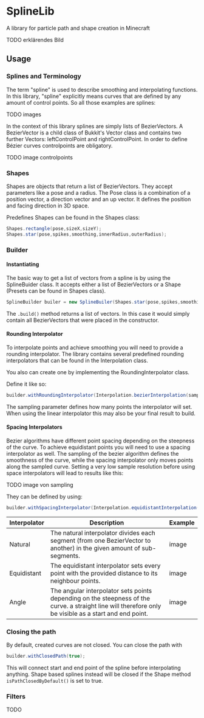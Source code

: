 # SplineLib

A library for particle path and shape creation in Minecraft

TODO erklärendes Bild

## Usage

### Splines and Terminology

The term "spline" is used to describe smoothing and interpolating functions. In this library, "spline" explicitly means
curves that are defined by any amount of control points. So all those examples are splines:

TODO images

In the context of this library splines are simply lists of BezierVectors. A BezierVector is a child class of Bukkit's
Vector class and contains two further Vectors: leftControlPoint and rightControlPoint. In order to define Bézier curves
controlpoints are obligatory.

TODO image controlpoints

### Shapes

Shapes are objects that return a list of BezierVectors. They accept parameters like a pose and a radius. The Pose class
is a combination of a position vector, a direction vector and an up vector. It defines the position and facing direction
in 3D space.

Predefines Shapes can be found in the Shapes class:

```java
Shapes.rectangle(pose,sizeX,sizeY);
Shapes.star(pose,spikes,smoothing,innerRadius,outerRadius);
```

### Builder

#### Instantiating

The basic way to get a list of vectors from a spline is by using the SplineBuider class. It accepts either a list of
BezierVectors or a Shape (Presets can be found in Shapes class).

```java
SplineBuilder builer = new SplineBuiler(Shapes.star(pose,spikes,smoothing,innerRadius,outerRadius));
```

The `.build()` method returns a list of vectors. In this case it would simply contain all BezierVectors that were placed
in the constructor.

#### Rounding Interpolator

To interpolate points and achieve smoothing you will need to provide a rounding interpolator. The library contains
several predefined rounding interpolators that can be found in the Interpolation class.

You also can create one by implementing the RoundingInterpolator class.

Define it like so:

```java
builder.withRoundingInterpolator(Interpolation.bezierInterpolation(sampling));
```

The sampling parameter defines how many points the interpolator will set. When using the linear interpolator this may
also be your final result to build.

#### Spacing Interpolators

Bezier algorithms have different point spacing depending on the steepness of the curve. To
achieve equidistant points you will need to use a spacing interpolator as well. The sampling of the bezier algorithm
defines the smoothness of the curve, while the spacing interpolator only moves points along the sampled curve. Setting a
very low sample resolution before using space interpolators will lead to results like this:

TODO image von sampling

They can be defined by using:
```java
builder.withSpacingInterpolator(Interpolation.equidistantInterpolation(distance));
```

Interpolator | Description | Example
--- | --- | ---
Natural | The natural interpolator divides each segment (from one BezierVector to another) in the given amount of sub-segments. | image
Equidistant | The equidistant interpolator sets every point with the provided distance to its neighbour points. | image
Angle | The angular interpolator sets points depending on the steepness of the curve. a straight line will therefore only be visible as a start and end point. | image


### Closing the path

By default, created curves are not closed. You can close the path with
```java
builder.withClosedPath(true);
```
This will connect start and end point of the spline before interpolating anything.
Shape based splines instead will be closed if the Shape method `isPathClosedByDefault()`
is set to true.

### Filters

TODO